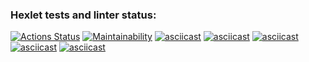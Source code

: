 ### Hexlet tests and linter status:
[![Actions Status](https://github.com/vitalychasovskih/python-project-49/actions/workflows/hexlet-check.yml/badge.svg)](https://github.com/vitalychasovskih/python-project-49/actions)
[![Maintainability](https://api.codeclimate.com/v1/badges/1939e982167320ac0042/maintainability)](https://codeclimate.com/github/vitalychasovskih/python-project-49/maintainability)
[![asciicast](https://asciinema.org/a/649144.svg)](https://asciinema.org/a/649144)
[![asciicast](https://asciinema.org/a/649145.svg)](https://asciinema.org/a/649145)
[![asciicast](https://asciinema.org/a/649151.svg)](https://asciinema.org/a/649151)
[![asciicast](https://asciinema.org/a/649193.svg)](https://asciinema.org/a/649193)
[![asciicast](https://asciinema.org/a/649335.svg)](https://asciinema.org/a/649335)